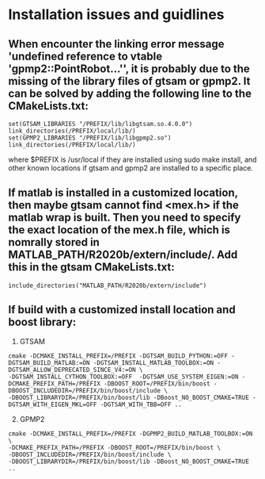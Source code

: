 # Installation issues and guidlines
## When encounter the linking error message 'undefined reference to vtable 'gpmp2::PointRobot...'', it is probably due to the missing of the library files of gtsam or gpmp2. It can be solved by adding the following line to the CMakeLists.txt:
```
set(GTSAM_LIBRARIES "/PREFIX/lib/libgtsam.so.4.0.0")
link_directories(/PREFIX/local/lib/)
set(GPMP2_LIBRARIES "/PREFIX/lib/libgpmp2.so")
link_directories(/PREFIX/local/lib/)
```
where $PREFIX is /usr/local if they are installed using sudo make install, and other known locations if gtsam and gpmp2 are installed to a specific place.

## If matlab is installed in a customized location, then maybe gtsam cannot find <mex.h> if the matlab wrap is built. Then you need to specify the exact location of the mex.h file, which is nomrally stored in MATLAB_PATH/R2020b/extern/include/. Add this in the gtsam CMakeLists.txt:
```
include_directories("MATLAB_PATH/R2020b/extern/include")
```
 
## If build with a customized install location and boost library:
1. GTSAM
```
cmake -DCMAKE_INSTALL_PREFIX=/PREFIX -DGTSAM_BUILD_PYTHON:=OFF -DGTSAM_BUILD_MATLAB:=ON -DGTSAM_INSTALL_MATLAB_TOOLBOX:=ON -DGTSAM_ALLOW_DEPRECATED_SINCE_V4:=ON \
-DGTSAM_INSTALL_CYTHON_TOOLBOX:=OFF  -DGTSAM_USE_SYSTEM_EIGEN:=ON -DCMAKE_PREFIX_PATH=/PREFIX -DBOOST_ROOT=/PREFIX/bin/boost -DBOOST_INCLUDEDIR=/PREFIX/bin/boost/include \
-DBOOST_LIBRARYDIR=/PREFIX/bin/boost/lib -DBoost_NO_BOOST_CMAKE=TRUE -DGTSAM_WITH_EIGEN_MKL=OFF -DGTSAM_WITH_TBB=OFF ..
```
2. GPMP2
```
cmake -DCMAKE_INSTALL_PREFIX=/PREFIX -DGPMP2_BUILD_MATLAB_TOOLBOX:=ON \
-DCMAKE_PREFIX_PATH=/PREFIX -DBOOST_ROOT=/PREFIX/bin/boost \
-DBOOST_INCLUDEDIR=/PREFIX/bin/boost/include \
-DBOOST_LIBRARYDIR=/PREFIX/bin/boost/lib -DBoost_NO_BOOST_CMAKE=TRUE ..
```
